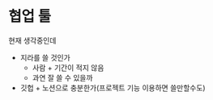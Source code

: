 # 협업 툴

현재 생각중인데

- 지라를 쓸 것인가
    - 사람 + 기간이 적지 않음
    - 과연 잘 쓸 수 있을까
- 깃헙 + 노션으로 충분한가(프로젝트 기능 이용하면 쓸만할수도)
